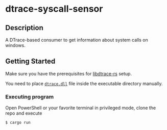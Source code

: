 # dtrace-syscall-sensor

## Description

A DTrace-based consumer to get information about system calls on windows.

## Getting Started

Make sure you have the prerequisites for [libdtrace-rs](https://github.com/cyberphantom52/libdtrace-rs) setup.

You need to place [`dtrace.dll`](https://learn.microsoft.com/en-us/windows-hardware/drivers/devtest/dtrace) file inside the executable directory manually.

### Executing program

Open PowerShell or your favorite terminal in privileged mode, clone the repo and execute 

```shell
$ cargo run
```

